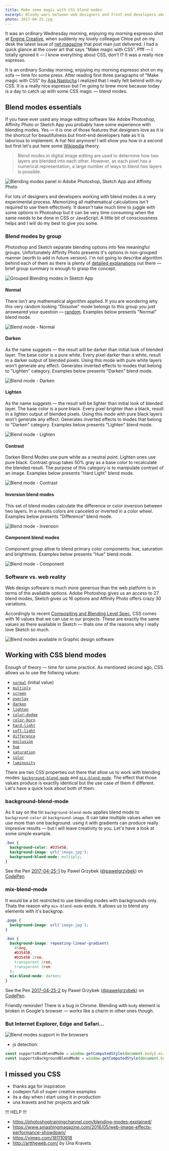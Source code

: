 ```yaml
---
title: Make some magic with CSS blend modes
excerpt: Bloody wars between web designers and front-end developers about blending modes. These times are over — thanks to the power of CSS!
photo: 2017-04-25.jpg
---
```


It was an ordinary Wednesday morning, enjoying my morning espresso shot at [Engine Creative](https://twitter.com/enginecreative), when suddenly my lovely colleague Chloe put on my desk the latest issue of [net magazine](https://twitter.com/netmag) that post man just delivered. I had a quick glance at the cover art that says "Make magic with CSS". Pfff — I totally ignored it — I know everything about CSS, don't I? It was a really nice espresso.

It is an ordinary Sunday morning, enjoying my morning espresso shot on my sofa —  time for some press. After reading first three paragraphs of "Make magic with CSS" by [Aga Naplocha](https://twitter.com/aganaplocha) I realized that I really felt behind with my CSS. It is a really nice espresso but I'm going to brew more because today is a day to catch up with some CSS magic — blend modes.

## Blend modes essentials

If you have ever used any image editing software like Adobe Photoshop, Affinity Photo or Sketch App you probably have some experience with blending modes. Yes — it is one of those features that designers love as it is the shortcut for beautifulness but front-end developers hate as it is laborious to implement. A-ha! Not anymore! I will show you how in a second but first let's put here some [Wikipedia](https://en.wikipedia.org/wiki/Blend_modes) theory.

> Blend modes in digital image editing are used to determine how two layers are blended into each other. However, as each pixel has a numerical representation, a large number of ways to blend two layers is possible.

![Blending modes panel in Adobe Photoshop, Sketch App and Affinity Photo](/photos/2017-04-25-1.jpg)

For lots of designers and developers working with blend modes is a very experimental process. Memorizing all mathematical calculations isn't required to use them effectively. It doesn't take much time to juggle with some options in Photoshop but it can be very time consuming when the same needs to be done in CSS or JavaScript. A little bit of consciousness helps and I will do my best to give you some.

### Blend modes by group

Photoshop and Sketch separate blending options into few meaningful groups. Unfortunately Affinity Photo presents it's options in non-grouped manner (worth to add in future version). I'm not going to describe algorithm behind each of them as there is plenty of [detailed explanations](https://photoshoptrainingchannel.com/blending-modes-explained/) out there — brief group summary is enough to grasp the concept.

![Grouped Blending modes in Sketch App](/photos/2017-04-25-2.jpg)

#### Normal

There isn't any mathematical algorithm applied. If you are wondering why this very random looking "Dissolve" mode belongs to this group you just answeared your question — [random](https://en.wikipedia.org/wiki/Blend_modes#Dissolve). Examples below presents "Normal" blend mode.

![Blend mode - Normal](/photos/2017-04-25-3.jpg)

#### Darken

As the name suggests — the result will be darker than initial look of blended layer. The base color is a pure white. Every pixel darker than a white, result in a darker output of blended pixels. Using this mode with pure white layers won't generate any effect. Generates inverted effects to modes that belong to "Lighten" category. Examples below presents "Darken" blend mode.

![Blend mode - Darken](/photos/2017-04-25-4.jpg)

#### Lighten

As the name suggests — the result will be lighter than initial look of blended layer. The base color is a pure black. Every pixel brighter than a black, result in a lighten output of blended pixels. Using this mode with pure black layers won't generate any effect. Generates inverted effects to modes that belong to "Darken" category. Examples below presents "Lighten" blend mode.

![Blend mode - Lighten](/photos/2017-04-25-5.jpg)

#### Contrast

Darken Blend Modes use pure white as a neutral point. Lighten ones use pure black. Contrast group takes 50% gray as a base color to recalculate the blended result. The purpose of this category is to manipulate contrast of an image. Examples below presents "Hard Light" blend mode.

![Blend mode - Contrast](/photos/2017-04-25-6.jpg)

#### Inversion blend modes

This set of blend modes calculate the difference or color inversion between two layers. In a results colors are canceled or inverted in a color wheel. Examples below presents "Difference" blend mode.

![Blend mode - Inversion](/photos/2017-04-25-7.jpg)

#### Component blend modes

Component group allow to blend primary color components: hue, saturation and brightness. Examples below presents "Hue" blend mode.

![Blend mode - Component](/photos/2017-04-25-8.jpg)

### Software vs. web reality

Web design software is much more generous than the web platform is in terms of the available options. Adobe Photoshop gives us an access to 27 blend modes, Sketch gives us 16 options and Affinity Photo offers crazy 30 variations.

Accordingly to recent [Compositing and Blending Level Spec](https://drafts.fxtf.org/compositing-1/), CSS comes with 16 values that we can use in our projects. These are exactly the same values as there available in Sketch — thats one of the reasons why I really love Sketch so much.

![Blend modes available in Graphic design software](/photos/2017-04-25-9.jpg)

## Working with CSS blend modes

Enough of theory — time for some practice. As mentioned second ago, CSS allows us to use the follwing values:

- [`normal`](https://www.w3.org/TR/compositing-1/#valdef-blend-mode-normal) (initial value)
- [`multiply`](https://www.w3.org/TR/compositing-1/#valdef-blend-mode-multiply)
- [`screen`](https://www.w3.org/TR/compositing-1/#valdef-blend-mode-screen)
- [`overlay`](https://www.w3.org/TR/compositing-1/#valdef-blend-mode-overlay)
- [`darken`](https://www.w3.org/TR/compositing-1/#valdef-blend-mode-darken)
- [`lighten`](https://www.w3.org/TR/compositing-1/#valdef-blend-mode-lighten)
- [`color-dodge`](https://www.w3.org/TR/compositing-1/#valdef-blend-mode-color-dodge)
- [`color-burn`](https://www.w3.org/TR/compositing-1/#valdef-blend-mode-color-burn)
- [`hard-light`](https://www.w3.org/TR/compositing-1/#valdef-blend-mode-hard-light)
- [`soft-light`](https://www.w3.org/TR/compositing-1/#valdef-blend-mode-soft-light)
- [`difference`](https://www.w3.org/TR/compositing-1/#valdef-blend-mode-difference)
- [`exclusion`](https://www.w3.org/TR/compositing-1/#valdef-blend-mode-exclusion)
- [`hue`](https://www.w3.org/TR/compositing-1/#valdef-blend-mode-hue)
- [`saturation`](https://www.w3.org/TR/compositing-1/#valdef-blend-mode-saturation)
- [`color`](https://www.w3.org/TR/compositing-1/#valdef-blend-mode-color)
- [`luminosity`](https://www.w3.org/TR/compositing-1/#valdef-blend-mode-luminosity)

There are two CSS properties out there that allow us to work with blending modes: [`background-blend-mode`](https://www.w3.org/TR/compositing-1/#propdef-background-blend-mode) and [`mix-blend-mode`](https://www.w3.org/TR/compositing-1/#mix-blend-mode). The effect that those values produce is exactlly identical but the use case of them if different. Let's have a quick look about both of them.

### background-blend-mode

As it say on the tin `background-blend-mode` applies blend mode to `background-color` or `background-image`. It can take multiple values when we use more than one background. using it with gradients can produce really impresive results — but I will leave creativity to you. Let's have a look at some simple example.

```css
.box {
  background-color: #D3545B;
  background-image: url('image.jpg');
  background-blend-mode: multiply;
}
```

<p>
<p data-height="572" data-theme-id="14885" data-slug-hash="oWYgwd" data-default-tab="result" data-user="pawelgrzybek" data-embed-version="2" data-pen-title="2017-04-25-1" class="codepen">See the Pen <a href="https://codepen.io/pawelgrzybek/pen/oWYgwd/">2017-04-25-1</a> by Pawel Grzybek (<a href="http://codepen.io/pawelgrzybek">@pawelgrzybek</a>) on <a href="http://codepen.io">CodePen</a>.</p>
<script async src="https://production-assets.codepen.io/assets/embed/ei.js"></script>
</p>

### mix-blend-mode

It would be a bit restricted to use blending modes with backgrounds only. Thats the reason why `mix-blend-mode` exists. It allows us to blend any elements with it's backgrop.

```css
.page {
  background-image: url('image.jpg');
}

.box {
  background-image: repeating-linear-gradient(
    45deg,
    #D3545B,
    #D3545B 2rem,
    transparent 2rem,
    transparent 3rem
  );
  mix-blend-mode: darken;
}
```

<p>
<p data-height="572" data-theme-id="14885" data-slug-hash="bWBNzV" data-default-tab="result" data-user="pawelgrzybek" data-embed-version="2" data-pen-title="2017-04-25-2" class="codepen">See the Pen <a href="https://codepen.io/pawelgrzybek/pen/bWBNzV/">2017-04-25-2</a> by Pawel Grzybek (<a href="http://codepen.io/pawelgrzybek">@pawelgrzybek</a>) on <a href="http://codepen.io">CodePen</a>.</p>
<script async src="https://production-assets.codepen.io/assets/embed/ei.js"></script>
</p>

Friendly reminder! There is a bug in Chrome. Blending with `body` element is broken in Google's browser — works like a charm in other ones though.

### But Internet Explorer, Edge and Safari...

![Blend modes support in the browsers](/photos/2017-04-25-10.jpg)

- js detection:

```js
const supportsMixBlendMode = window.getComputedStyle(document.body).mixBlendMode;
const supportsBackgroundBlendMode = window.getComputedStyle(document.body).backgroundBlendMode;
```

## I missed you CSS

- thanks aga for inspiration
- codepen full of super creative examples
- its a day when i start using it in production
- una kravets and her projects and talk


!!! HELP !!!

- https://photoshoptrainingchannel.com/blending-modes-explained/
- https://www.smashingmagazine.com/2016/05/web-image-effects-performance-showdown/
- https://vimeo.com/181110918
- http://arttheweb.com/ by Una Kravets
